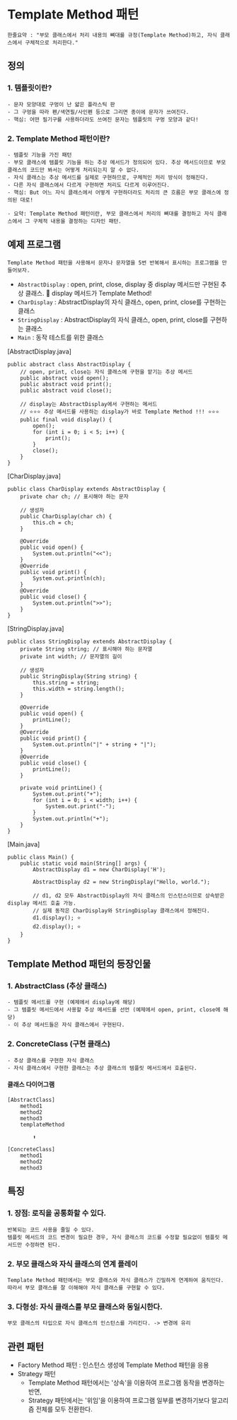 # Template Method 패턴
```
한줄요약 : "부모 클래스에서 처리 내용의 뼈대를 규정(Template Method)하고, 자식 클래스에서 구체적으로 처리한다."
```
## 정의
### 1. 템플릿이란?
```
- 문자 모양대로 구멍이 난 얇은 플라스틱 판
- 그 구멍을 따라 펜/색연필/사인펜 등으로 그리면 종이에 문자가 쓰여진다.
- 핵심: 어떤 필기구를 사용하더라도 쓰여진 문자는 템플릿의 구멍 모양과 같다!
```
### 2. Template Method 패턴이란?
```
- 템플릿 기능을 가진 패턴
- 부모 클래스에 템플릿 기능을 하는 추상 메서드가 정의되어 있다. 추상 메서드이므로 부모 클래스의 코드만 봐서는 어떻게 처리되는지 알 수 없다.
- 자식 클래스는 추상 메서드를 실제로 구현하므로, 구체적인 처리 방식이 정해진다.
- 다른 자식 클래스에서 다르게 구현하면 처리도 다르게 이루어진다.
- 핵심: But 어느 자식 클래스에서 어떻게 구현하더라도 처리의 큰 흐름은 부모 클래스에 정의된 대로!

- 요약: Template Method 패턴이란, 부모 클래스에서 처리의 뼈대를 결정하고 자식 클래스에서 그 구체적 내용을 결정하는 디자인 패턴.
```

## 예제 프로그램
```Template Method 패턴을 사용해서 문자나 문자열을 5번 반복해서 표시하는 프로그램을 만들어보자.```
- ```AbstractDisplay``` : open, print, close, display 중 display 메서드만 구현된 추상 클래스. 📍 display 메서드가 Template Method! 
- ```CharDisplay``` : AbstractDisplay의 자식 클래스, open, print, close를 구현하는 클래스
- ```StringDisplay``` : AbstractDisplay의 자식 클래스, open, print, close를 구현하는 클래스
- ```Main``` : 동작 테스트를 위한 클래스

[AbstractDisplay.java]
```
public abstract class AbstractDisplay {
    // open, print, close는 자식 클래스에 구현을 맡기는 추상 메서드
    public abstract void open();
    public abstract void print();
    public abstract void close();
    
    // display는 AbstractDisplay에서 구현하는 메서드
    // ⭐️⭐️⭐️ 추상 메서드를 사용하는 display가 바로 Template Method !!! ⭐️⭐️⭐️
    public final void display() {
        open();
        for (int i = 0; i < 5; i++) {
            print();
        }
        close();
    }
}
```
[CharDisplay.java]
```
public class CharDisplay extends AbstractDisplay {
    private char ch; // 표시해야 하는 문자

    // 생성자
    public CharDisplay(char ch) {
        this.ch = ch;
    }

    @Override
    public void open() {
        System.out.println("<<");
    }
    @Override
    public void print() {
        System.out.println(ch);
    }
    @Override
    public void close() {
        System.out.println(">>");
    }
}
```
[StringDisplay.java]
```
public class StringDisplay extends AbstractDisplay {
    private String string; // 표시해야 하는 문자열
    private int width; // 문자열의 길이

    // 생성자
    public StringDisplay(String string) {
        this.string = string;
        this.width = string.length();
    }

    @Override
    public void open() {
        printLine();
    }
    @Override
    public void print() {
        System.out.println("|" + string + "|");
    }
    @Override
    public void close() {
        printLine();
    }

    private void printLine() {
        System.out.print("+");
        for (int i = 0; i < width; i++) {
            System.out.print("-");
        }
        System.out.println("+");
    }
}
```
[Main.java]
```
public class Main() {
    public static void main(String[] args) {
        AbstractDisplay d1 = new CharDisplay('H');

        AbstractDisplay d2 = new StringDisplay("Hello, world.");

        // d1, d2 모두 AbstractDisplay의 자식 클래스의 인스턴스이므로 상속받은 display 메서드 호출 가능.
        // 실제 동작은 CharDisplay와 StringDisplay 클래스에서 정해진다.
        d1.display(); ⭐️
        d2.display(); ⭐️
    }
}
```

## Template Method 패턴의 등장인물
### 1. AbstractClass (추상 클래스)
```
- 템플릿 메서드를 구현 (예제에서 display에 해당)
- 그 템플릿 메서드에서 사용할 추상 메서드를 선언 (예제에서 open, print, close에 해당)
- 이 추상 메서드들은 자식 클래스에서 구현된다.
```
### 2. ConcreteClass (구현 클래스)
```
- 추상 클래스를 구현한 자식 클래스
- 자식 클래스에서 구현한 클래스는 추상 클래스의 템플릿 메서드에서 호출된다.
```
#### 클래스 다이어그램
```
[AbstractClass]
    method1
    method2
    method3
    templateMethod

        ⬆️

[ConcreteClass]
    method1
    method2
    method3
```

## 특징
### 1. 장점: 로직을 공통화할 수 있다.
```
반복되는 코드 사용을 줄일 수 있다.
템플릿 메서드의 코드 변경이 필요한 경우, 자식 클래스의 코드를 수정할 필요없이 템플릿 메서드만 수정하면 된다.
```
### 2. 부모 클래스와 자식 클래스의 연계 플레이
```
Template Method 패턴에서는 부모 클래스와 자식 클래스가 긴밀하게 연계하여 움직인다.
따라서 부모 클래스를 잘 이해해야 자식 클래스를 구현할 수 있다.
```
### 3. 다형성: 자식 클래스를 부모 클래스와 동일시한다.
```
부모 클래스의 타입으로 자식 클래스의 인스턴스를 가리킨다. -> 변경에 유리
```

## 관련 패턴
- Factory Method 패턴 : 인스턴스 생성에 Template Method 패턴을 응용
- Strategy 패턴
    - Template Method 패턴에서는 '상속'을 이용하여 프로그램 동작을 변경하는 반면,
    - Strategy 패턴에서는 '위임'을 이용하여 프로그램 일부를 변경하기보다 알고리즘 전체를 모두 전환한다.